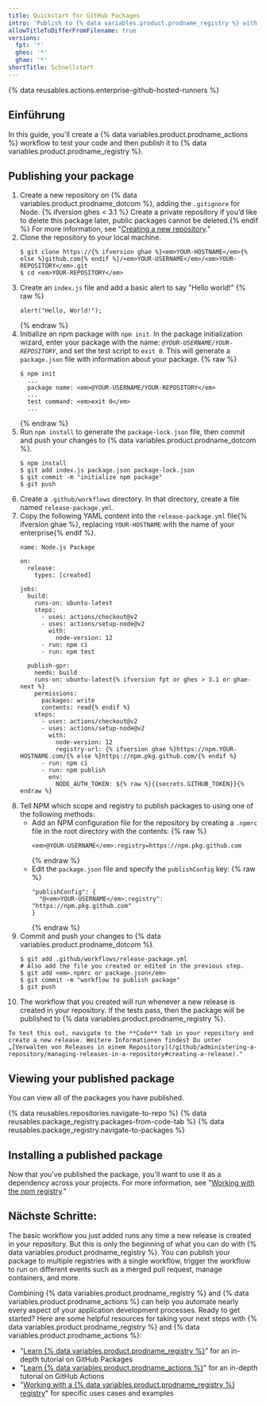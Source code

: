 ```yaml
---
title: Quickstart for GitHub Packages
intro: 'Publish to {% data variables.product.prodname_registry %} with {% data variables.product.prodname_actions %}.'
allowTitleToDifferFromFilename: true
versions:
  fpt: '*'
  ghes: '*'
  ghae: '*'
shortTitle: Schnellstart
---
```


{% data reusables.actions.enterprise-github-hosted-runners %}

## Einführung

In this guide, you'll create a {% data variables.product.prodname_actions %} workflow to test your code and then publish it to {% data variables.product.prodname_registry %}.

## Publishing your package

1. Create a new repository on {% data variables.product.prodname_dotcom %}, adding the `.gitignore` for Node. {% ifversion ghes < 3.1 %} Create a private repository if you’d like to delete this package later, public packages cannot be deleted.{% endif %} For more information, see "[Creating a new repository](/github/creating-cloning-and-archiving-repositories/creating-a-new-repository)."
2. Clone the repository to your local machine.
    ```shell
    $ git clone https://{% ifversion ghae %}<em>YOUR-HOSTNAME</em>{% else %}github.com{% endif %}/<em>YOUR-USERNAME</em>/<em>YOUR-REPOSITORY</em>.git
    $ cd <em>YOUR-REPOSITORY</em>
    ```
3. Create an `index.js` file and add a basic alert to say "Hello world!"
    {% raw %}
    ```javascript{:copy}
    alert("Hello, World!");
    ```
    {% endraw %}
4. Initialize an npm package with `npm init`. In the package initialization wizard, enter your package with the name: _`@YOUR-USERNAME/YOUR-REPOSITORY`_, and set the test script to `exit 0`. This will generate a `package.json` file with information about your package.
    {% raw %}
    ```shell
    $ npm init
      ...
      package name: <em>@YOUR-USERNAME/YOUR-REPOSITORY</em>
      ...
      test command: <em>exit 0</em>
      ...    
    ```
    {% endraw %}
5. Run `npm install` to generate the `package-lock.json` file, then commit and push your changes to {% data variables.product.prodname_dotcom %}.
    ```shell
    $ npm install
    $ git add index.js package.json package-lock.json
    $ git commit -m "initialize npm package"
    $ git push
    ```
6. Create a `.github/workflows` directory. In that directory, create a file named `release-package.yml`.
7. Copy the following YAML content into the `release-package.yml` file{% ifversion ghae %}, replacing `YOUR-HOSTNAME` with the name of your enterprise{% endif %}.
    ```yaml{:copy}
    name: Node.js Package

    on:
      release:
        types: [created]

    jobs:
      build:
        runs-on: ubuntu-latest
        steps:
          - uses: actions/checkout@v2
          - uses: actions/setup-node@v2
            with:
              node-version: 12
          - run: npm ci
          - run: npm test

      publish-gpr:
        needs: build
        runs-on: ubuntu-latest{% ifversion fpt or ghes > 3.1 or ghae-next %}
        permissions:
          packages: write
          contents: read{% endif %}
        steps:
          - uses: actions/checkout@v2
          - uses: actions/setup-node@v2
            with:
              node-version: 12
              registry-url: {% ifversion ghae %}https://npm.YOUR-HOSTNAME.com/{% else %}https://npm.pkg.github.com/{% endif %}
          - run: npm ci
          - run: npm publish
            env:
              NODE_AUTH_TOKEN: ${% raw %}{{secrets.GITHUB_TOKEN}}{% endraw %}
    ```
8. Tell NPM which scope and registry to publish packages to using one of the following methods:
   - Add an NPM configuration file for the repository by creating a `.npmrc` file in the root directory with the contents:
      {% raw %}
      ```shell
      <em>@YOUR-USERNAME</em>:registry=https://npm.pkg.github.com
      ```
      {% endraw %}
   - Edit the `package.json` file and specify the `publishConfig` key:
      {% raw %}
      ```shell
      "publishConfig": {
        "@<em>YOUR-USERNAME</em>:registry": "https://npm.pkg.github.com"
      }
      ```
      {% endraw %}
9. Commit and push your changes to {% data variables.product.prodname_dotcom %}.
    ```shell
    $ git add .github/workflows/release-package.yml
    # Also add the file you created or edited in the previous step.
    $ git add <em>.npmrc or package.json</em>
    $ git commit -m "workflow to publish package"
    $ git push
    ```
10.  The workflow that you created will run whenever a new release is created in your repository. If the tests pass, then the package will be published to {% data variables.product.prodname_registry %}.

    To test this out, navigate to the **Code** tab in your repository and create a new release. Weitere Informationen findest Du unter „[Verwalten von Releases in einem Repository](/github/administering-a-repository/managing-releases-in-a-repository#creating-a-release)."

## Viewing your published package

You can view all of the packages you have published.

{% data reusables.repositories.navigate-to-repo %}
{% data reusables.package_registry.packages-from-code-tab %}
{% data reusables.package_registry.navigate-to-packages %}


## Installing a published package

Now that you've published the package, you'll want to use it as a dependency across your projects. For more information, see "[Working with the npm registry](/packages/working-with-a-github-packages-registry/working-with-the-npm-registry#installing-a-package)."

## Nächste Schritte:

The basic workflow you just added runs any time a new release is created in your repository. But this is only the beginning of what you can do with {% data variables.product.prodname_registry %}. You can publish your package to multiple registries with a single workflow, trigger the workflow to run on different events such as a merged pull request, manage containers, and more.

Combining {% data variables.product.prodname_registry %} and {% data variables.product.prodname_actions %} can help you automate nearly every aspect of your application development processes. Ready to get started? Here are some helpful resources for taking your next steps with {% data variables.product.prodname_registry %} and {% data variables.product.prodname_actions %}:

- "[Learn {% data variables.product.prodname_registry %}](/packages/learn-github-packages)" for an in-depth tutorial on GitHub Packages
- "[Learn {% data variables.product.prodname_actions %}](/actions/learn-github-actions)" for an in-depth tutorial on GitHub Actions
- "[Working with a {% data variables.product.prodname_registry %} registry](/packages/working-with-a-github-packages-registry)" for specific uses cases and examples
